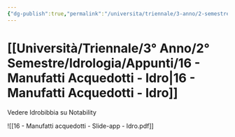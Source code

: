 ```yaml
---
{"dg-publish":true,"permalink":"/universita/triennale/3-anno/2-semestre/idrologia/appunti/16-manufatti-acquedotti-idro/","tags":["UNI"]}
---
```


# [[Università/Triennale/3° Anno/2° Semestre/Idrologia/Appunti/16 - Manufatti Acquedotti - Idro\|16 - Manufatti Acquedotti - Idro]]


Vedere Idrobibbia su Notability

![[16 - Manufatti acquedotti - Slide-app - Idro.pdf]]







